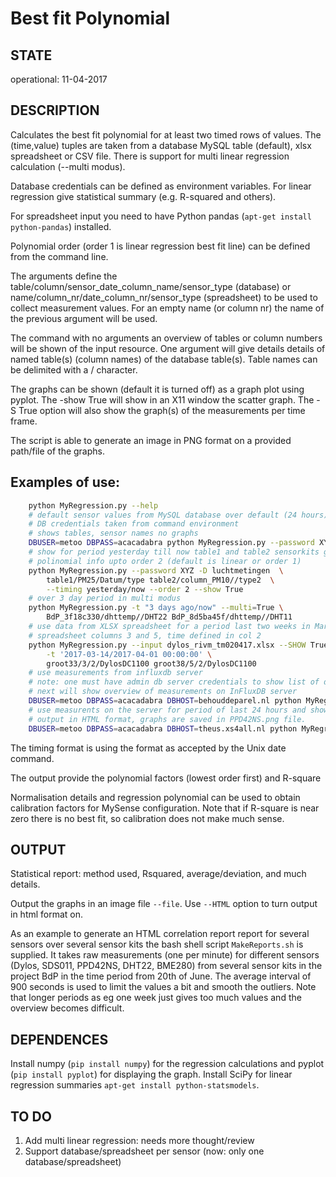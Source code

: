 # Best fit Polynomial
## STATE
operational: 11-04-2017
## DESCRIPTION
Calculates the best fit polynomial for at least two timed rows of values. The (time,value) tuples are taken from a database MySQL table (default), xlsx spreadsheet or CSV file.
There is support for multi linear regression calculation (--multi modus).

Database credentials can be defined as environment variables.
For linear regression give statistical summary (e.g. R-squared and others).

For spreadsheet input you need to have Python pandas (`apt-get install python-pandas`) installed.

Polynomial order (order 1 is linear regression best fit line) can be defined from the command line.

The arguments define the table/column/sensor_date_column_name/sensor_type (database) or name/column_nr/date_column_nr/sensor_type (spreadsheet) to be used to collect measurement values. For an empty name (or column nr)  the name of the previous argument will be used.

The command with no arguments an overview of tables or column numbers will be shown of the input resource. One argument will give details details of named table(s) (column names) of the database table(s). Table names can be delimited with a / character. 

The graphs can be shown (default it is turned off) as a graph plot using pyplot.
The -show True will show in an X11 window the scatter graph. The -S True option will also show the graph(s) of the measurements per time frame.

The script is able to generate an image in PNG format on a provided path/file of the graphs.

## Examples of use:
```bash
    python MyRegression.py --help
    # default sensor values from MySQL database over default (24 hours) period
    # DB credentials taken from command environment
    # shows tables, sensor names no graphs
    DBUSER=metoo DBPASS=acacadabra python MyRegression.py --password XYZ -D luchtmetingen
    # show for period yesterday till now table1 and table2 sensorkits graphs
    # polinomial info upto order 2 (default is linear or order 1)
    python MyRegression.py --password XYZ -D luchtmetingen  \
        table1/PM25/Datum/type table2/column_PM10//type2  \
        --timing yesterday/now --order 2 --show True
    # over 3 day period in multi modus
    python MyRegression.py -t "3 days ago/now" --multi=True \
        BdP_3f18c330/dhttemp//DHT22 BdP_8d5ba45f/dhttemp//DHT11
    # use data from XLSX spreadsheet for a period last two weeks in March
    # spreadsheet columns 3 and 5, time defined in col 2
    python MyRegression.py --input dylos_rivm_tm020417.xlsx --SHOW True \
        -t '2017-03-14/2017-04-01 00:00:00' \
        groot33/3/2/DylosDC1100 groot38/5/2/DylosDC1100
    # use measurements from influxdb server
    # note: one must have admin db server credentials to show list of databases
    # next will show overview of measurements on InFluxDB server
    DBUSER=metoo DBPASS=acacadabra DBHOST=behouddeparel.nl python MyRegression.py -T influx BdP_33040d54
    # use measurents on the server for period of last 24 hours and show graph
    # output in HTML format, graphs are saved in PPD42NS.png file.
    DBUSER=metoo DBPASS=acacadabra DBHOST=theus.xs4all.nl python MyRegression.py -T influx -HTML --file PPD42NS.p0ng BdP_33040d54/pm25_pcsqf/time/PPD42NS/raw BdP_3f18c330/pm25_pcsqf/time/PPD42NS/raw
```
The timing format is using the format as accepted by the Unix date command.

The output provide the polynomial factors (lowest order first) and R-square

Normalisation details and regression polynomial can be used to obtain calibration factors for MySense configuration. Note that if R-square is near zero there is no best fit, so calibration does not make much sense.

## OUTPUT
Statistical report: method used, Rsquared, average/deviation, and much details.

Output the graphs in an image file `--file`. Use `--HTML` option to turn output in html format on.

As an example to generate an HTML correlation report report for several sensors over several sensor kits the bash shell script `MakeReports.sh` is supplied. It takes raw measurements (one per minute) for different sensors (Dylos, SDS011, PPD42NS, DHT22, BME280) from several sensor kits in the project BdP in the time period from 20th of June. The average interval of 900 seconds is used to limit the values a bit and smooth the outliers. Note that longer periods as eg one week just gives too much values and the overview becomes difficult.

## DEPENDENCES
Install numpy (`pip install numpy`) for the regression calculations and pyplot (`pip install pyplot`) for displaying the graph.
Install SciPy for linear regression summaries `apt-get install python-statsmodels`.

## TO DO
1. Add multi linear regression: needs more thought/review
2. Support database/spreadsheet per sensor (now: only one database/spreadsheet)

